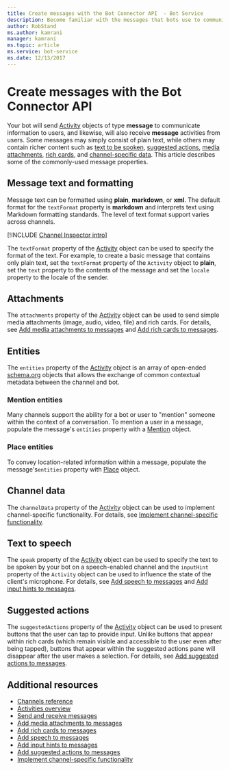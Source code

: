 ```yaml
---
title: Create messages with the Bot Connector API  - Bot Service
description: Become familiar with the messages that bots use to communicate with users. Learn about properties used to format text, attach files, and specify other behavior.
author: RobStand
ms.author: kamrani
manager: kamrani
ms.topic: article
ms.service: bot-service
ms.date: 12/13/2017
---
```


# Create messages with the Bot Connector API

Your bot will send [Activity][] objects of type **message** to communicate information to users, and likewise, will also receive **message** activities from users. Some messages may simply consist of plain text, while others may contain richer content such as [text to be spoken](bot-framework-rest-connector-text-to-speech.md), [suggested actions](bot-framework-rest-connector-add-suggested-actions.md), [media attachments](bot-framework-rest-connector-add-media-attachments.md), [rich cards](bot-framework-rest-connector-add-rich-cards.md), and [channel-specific data](bot-framework-rest-connector-channeldata.md). This article describes some of the commonly-used message properties.

## Message text and formatting

Message text can be formatted using **plain**, **markdown**, or **xml**. The default format for the `textFormat` property is **markdown** and interprets text using Markdown formatting standards. The level of text format support varies across channels. 

[!INCLUDE [Channel Inspector intro](~/includes/snippet-channel-inspector.md)]

The `textFormat` property of the [Activity][] object can be used to specify the format of the text. For example, to create a basic message that contains only plain text, set the `textFormat` property of the `Activity` object to **plain**, set the `text` property to the contents of the message and set the `locale` property to the locale of the sender.

## Attachments

The `attachments` property of the [Activity][] object can be used to send simple media attachments (image, audio, video, file) and rich cards. For details, see [Add media attachments to messages](bot-framework-rest-connector-add-media-attachments.md) and [Add rich cards to messages](bot-framework-rest-connector-add-rich-cards.md).

## Entities

The `entities` property of the [Activity][] object is an array of open-ended [schema.org](https://schema.org/) objects that allows the exchange of common contextual metadata between the channel and bot.

### Mention entities

Many channels support the ability for a bot or user to "mention" someone within the context of a conversation. To mention a user in a message, populate the message's `entities` property with a [Mention][] object.

### Place entities

To convey location-related information within a message, populate the message's`entities` property with [Place][] object.

## Channel data

The `channelData` property of the [Activity][] object can be used to implement channel-specific functionality. For details, see [Implement channel-specific functionality](bot-framework-rest-connector-channeldata.md).

## Text to speech

The `speak` property of the [Activity][] object can be used to specify the text to be spoken by your bot on a speech-enabled channel and the `inputHint` property of the `Activity` object can be used to influence the state of the client's microphone. For details, see [Add speech to messages](bot-framework-rest-connector-text-to-speech.md) and [Add input hints to messages](bot-framework-rest-connector-add-input-hints.md).

## Suggested actions

The `suggestedActions` property of the [Activity][] object can be used to present buttons that the user can tap to provide input. Unlike buttons that appear within rich cards (which remain visible and accessible to the user even after being tapped), buttons that appear within the suggested actions pane will disappear after the user makes a selection. For details, see [Add suggested actions to messages](bot-framework-rest-connector-add-suggested-actions.md).

## Additional resources

- [Channels reference][ChannelInspector]
- [Activities overview](https://github.com/Microsoft/botframework-sdk/blob/main/specs/botframework-activity/botframework-activity.md)
- [Send and receive messages](bot-framework-rest-connector-send-and-receive-messages.md)
- [Add media attachments to messages](bot-framework-rest-connector-add-media-attachments.md)
- [Add rich cards to messages](bot-framework-rest-connector-add-rich-cards.md)
- [Add speech to messages](bot-framework-rest-connector-text-to-speech.md)
- [Add input hints to messages](bot-framework-rest-connector-add-input-hints.md)
- [Add suggested actions to messages](bot-framework-rest-connector-add-suggested-actions.md)
- [Implement channel-specific functionality](bot-framework-rest-connector-channeldata.md)

[ChannelInspector]: ../bot-service-channels-reference.md
[textFormating]: ../bot-service-channel-inspector.md#text-formatting

[Activity]: bot-framework-rest-connector-api-reference.md#activity-object
[Mention]: bot-framework-rest-connector-api-reference.md#mention-object
[Place]: bot-framework-rest-connector-api-reference.md#place-object
